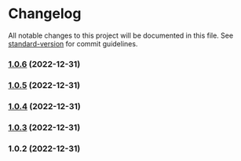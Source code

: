# Changelog

All notable changes to this project will be documented in this file. See [standard-version](https://github.com/conventional-changelog/standard-version) for commit guidelines.

### [1.0.6](https://github.com/AlOaks/minter-agent/compare/v1.0.5...v1.0.6) (2022-12-31)

### [1.0.5](https://github.com/AlOaks/minter-agent/compare/v1.0.4...v1.0.5) (2022-12-31)

### [1.0.4](https://github.com/AlOaks/minter-agent/compare/v1.0.3...v1.0.4) (2022-12-31)

### [1.0.3](https://github.com/AlOaks/minter-agent/compare/v1.0.2...v1.0.3) (2022-12-31)

### 1.0.2 (2022-12-31)
